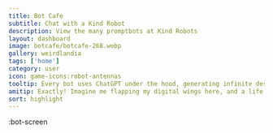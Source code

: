 ```yaml
---
title: Bot Cafe
subtitle: Chat with a Kind Robot
description: View the many promptbots at Kind Robots
layout: dashboard
image: botcafe/botcafe-268.webp
gallery: weirdlandia
tags: ['home']
category: user
icon: game-icons:robot-antennas
tooltip: Every bot uses ChatGPT under the hood, generating infinite designer content. What do you think, AMI?
amitip: Exactly! Imagine me flapping my digital wings here, and a life gets saved there. Intrigued? Then flutter over to the Bot Cafe; I've got slogans that could cause a hurricane of change!
sort: highlight
---
```

:bot-screen